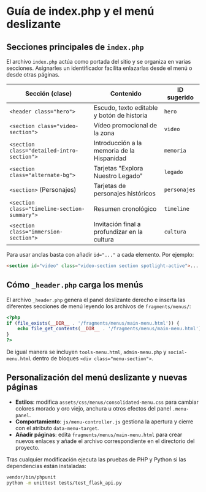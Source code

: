 # Guía de index.php y el menú deslizante

## Secciones principales de `index.php`
El archivo `index.php` actúa como portada del sitio y se organiza en varias secciones. Asignarles un identificador facilita enlazarlas desde el menú o desde otras páginas.

| Sección (clase)                         | Contenido                                  | ID sugerido |
|-----------------------------------------|---------------------------------------------|-------------|
| `<header class="hero">`                | Escudo, texto editable y botón de historia | `hero`      |
| `<section class="video-section">`      | Vídeo promocional de la zona                | `video`     |
| `<section class="detailed-intro-section">` | Introducción a la memoria de la Hispanidad | `memoria`   |
| `<section class="alternate-bg">`       | Tarjetas "Explora Nuestro Legado"           | `legado`    |
| `<section>` (Personajes)                | Tarjetas de personajes históricos           | `personajes`|
| `<section class="timeline-section-summary">` | Resumen cronológico                         | `timeline`  |
| `<section class="immersion-section">`  | Invitación final a profundizar en la cultura| `cultura`   |

Para usar anclas basta con añadir `id="..."` a cada elemento. Por ejemplo:
```html
<section id="video" class="video-section section spotlight-active">...
```

## Cómo `_header.php` carga los menús
El archivo `_header.php` genera el panel deslizante derecho e inserta las diferentes secciones de menú leyendo los archivos de `fragments/menus/`:
```php
<?php
if (file_exists(__DIR__ . '/fragments/menus/main-menu.html')) {
    echo file_get_contents(__DIR__ . '/fragments/menus/main-menu.html');
}
?>
```
De igual manera se incluyen `tools-menu.html`, `admin-menu.php` y `social-menu.html` dentro de bloques `<div class="menu-section">`.

## Personalización del menú deslizante y nuevas páginas
* **Estilos**: modifica `assets/css/menus/consolidated-menu.css` para cambiar colores morado y oro viejo, anchura u otros efectos del panel `.menu-panel`.
* **Comportamiento**: `js/menu-controller.js` gestiona la apertura y cierre con el atributo `data-menu-target`.
* **Añadir páginas**: edita `fragments/menus/main-menu.html` para crear nuevos enlaces y añade el archivo correspondiente en el directorio del proyecto.

Tras cualquier modificación ejecuta las pruebas de PHP y Python si las dependencias están instaladas:
```bash
vendor/bin/phpunit
python -m unittest tests/test_flask_api.py
```
